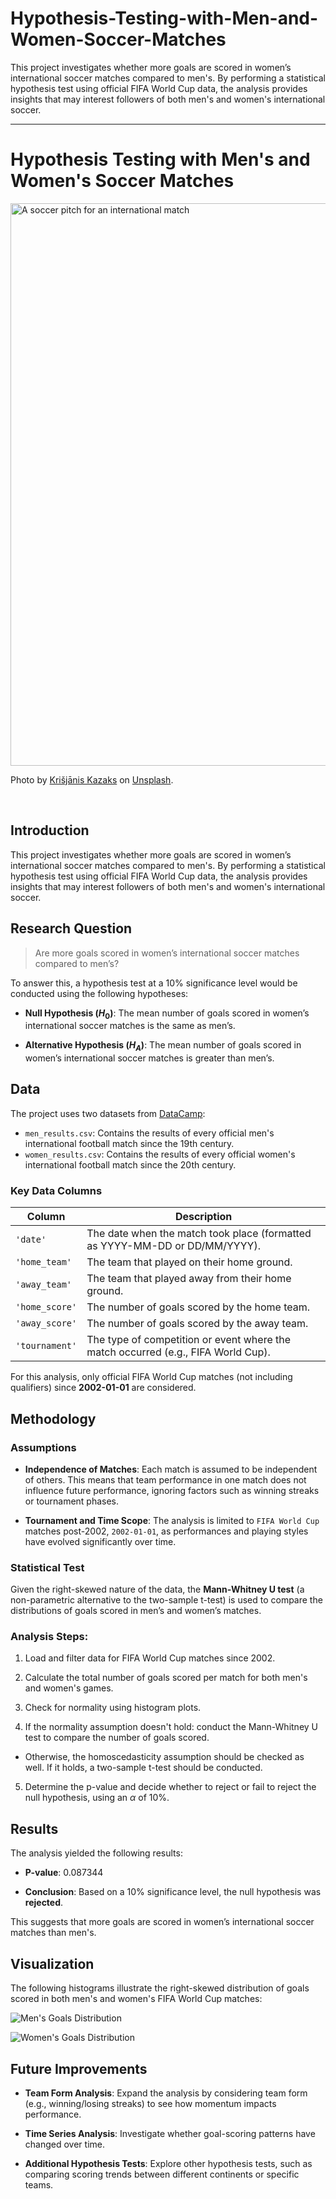 # Hypothesis-Testing-with-Men-and-Women-Soccer-Matches
This project investigates whether more goals are scored in women’s international soccer matches compared to men's. By performing a statistical hypothesis test using official FIFA World Cup data, the analysis provides insights that may interest followers of both men's and women's international soccer.

---

# Hypothesis Testing with Men's and Women's Soccer Matches

<img src="https://images.unsplash.com/photo-1656501149035-4dea12229ab8?q=80&w=2070&auto=format&fit=crop&ixlib=rb-4.0.3&ixid=M3wxMjA3fDB8MHxwaG90by1wYWdlfHx8fGVufDB8fHx8fA%3D%3D" alt="A soccer pitch for an international match" width="900"/>

Photo by [Krišjānis Kazaks](https://unsplash.com/@kazaks) on [Unsplash](https://unsplash.com).

<br>

## Introduction

This project investigates whether more goals are scored in women’s international soccer matches compared to men's. By performing a statistical hypothesis test using official FIFA World Cup data, the analysis provides insights that may interest followers of both men's and women's international soccer.

<!-- The analysis is carried out under the assumption that each match is independent, ignoring factors such as team form. The data used are from FIFA World Cup matches played since 2002. -->

## Research Question

> Are more goals scored in women’s international soccer matches compared to men’s?

To answer this, a hypothesis test at a 10% significance level would be conducted using the following hypotheses:

- **Null Hypothesis ($H_0$)**: The mean number of goals scored in women’s international soccer matches is the same as men’s.

- **Alternative Hypothesis ($H_A$)**: The mean number of goals scored in women’s international soccer matches is greater than men’s.

## Data

The project uses two datasets from [DataCamp](https://www.datacamp.com/):

- `men_results.csv`: Contains the results of every official men's international football match since the 19th century.
- `women_results.csv`: Contains the results of every official women's international football match since the 20th century.

### Key Data Columns

| Column         | Description                                                                 |
|----------------|-----------------------------------------------------------------------------|
| `'date'`       | The date when the match took place (formatted as YYYY-MM-DD or DD/MM/YYYY).  |
| `'home_team'`  | The team that played on their home ground.                                  |
| `'away_team'`  | The team that played away from their home ground.                           |
| `'home_score'` | The number of goals scored by the home team.                                |
| `'away_score'` | The number of goals scored by the away team.                                |
| `'tournament'` | The type of competition or event where the match occurred (e.g., FIFA World Cup). |

For this analysis, only official FIFA World Cup matches (not including qualifiers) since **2002-01-01** are considered.

## Methodology

### Assumptions

- **Independence of Matches**: Each match is assumed to be independent of others. This means that team performance in one match does not influence future performance, ignoring factors such as winning streaks or tournament phases.

- **Tournament and Time Scope**: The analysis is limited to `FIFA World Cup` matches post-2002, `2002-01-01`, as performances and playing styles have evolved significantly over time.

### Statistical Test

Given the right-skewed nature of the data, the **Mann-Whitney U test** (a non-parametric alternative to the two-sample t-test) is used to compare the distributions of goals scored in men’s and women’s matches.

### Analysis Steps:

1. Load and filter data for FIFA World Cup matches since 2002.

2. Calculate the total number of goals scored per match for both men's and women's games.

3. Check for normality using histogram plots.

4. If the normality assumption doesn't hold: conduct the Mann-Whitney U test to compare the number of goals scored.

-   Otherwise, the homoscedasticity assumption should be checked as well. If it holds, a two-sample t-test should be conducted.

5. Determine the p-value and decide whether to reject or fail to reject the null hypothesis, using an $\alpha$ of 10%.

## Results

The analysis yielded the following results:

- **P-value**: 0.087344

- **Conclusion**: Based on a 10% significance level, the null hypothesis was **rejected**. 

This suggests that more goals are scored in women’s international soccer matches than men's.

## Visualization

The following histograms illustrate the right-skewed distribution of goals scored in both men's and women's FIFA World Cup matches:

![Men's Goals Distribution](https://github.com/MohamedMostafa259/Hypothesis-Testing-with-Men-and-Women-Soccer-Matches/blob/main/visualizations/MenDist.png)  

![Women's Goals Distribution](https://github.com/MohamedMostafa259/Hypothesis-Testing-with-Men-and-Women-Soccer-Matches/blob/main/visualizations/WomenDist.png)

## Future Improvements

- **Team Form Analysis**: Expand the analysis by considering team form (e.g., winning/losing streaks) to see how momentum impacts performance.

- **Time Series Analysis**: Investigate whether goal-scoring patterns have changed over time.

- **Additional Hypothesis Tests**: Explore other hypothesis tests, such as comparing scoring trends between different continents or specific teams.

